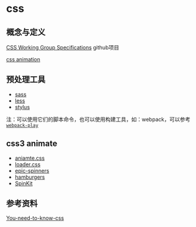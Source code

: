 # css

## 概念与定义

[CSS Working Group Specifications](https://github.com/w3c/csswg-drafts) github项目

[css animation](https://github.com/w3c/css-houdini-drafts.git)

## 预处理工具

* [sass](https://github.com/sass/sass)
* [less](https://github.com/less/less.js)
* [stylus](https://github.com/stylus/stylus)

注：可以使用它们的脚本命令，也可以使用构建工具，如：webpack，可以参考[` webpack-play `](https://github.com/lvzhenbang/webpack-play)

## css3 animate

* [aniamte.css](https://github.com/daneden/animate.css)
* [loader.css](https://github.com/ConnorAtherton/loaders.css)
* [epic-spinners](https://github.com/epicmaxco/epic-spinners)
* [hamburgers](https://github.com/jonsuh/hamburgers)
* [SpinKit](https://github.com/tobiasahlin/SpinKit)

## 参考资料

[You-need-to-know-css](https://github.com/l-hammer/You-need-to-know-css)
